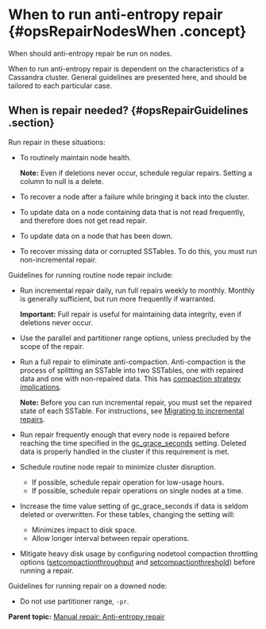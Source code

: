 # When to run anti-entropy repair {#opsRepairNodesWhen .concept}

When should anti-entropy repair be run on nodes.

When to run anti-entropy repair is dependent on the characteristics of a Cassandra cluster. General guidelines are presented here, and should be tailored to each particular case.

## When is repair needed? {#opsRepairGuidelines .section}

Run repair in these situations:

-   To routinely maintain node health.

    **Note:** Even if deletions never occur, schedule regular repairs. Setting a column to null is a delete.

-   To recover a node after a failure while bringing it back into the cluster.
-   To update data on a node containing data that is not read frequently, and therefore does not get read repair.
-   To update data on a node that has been down.
-   To recover missing data or corrupted SSTables. To do this, you must run non-incremental repair.

Guidelines for running routine node repair include:

-   Run incremental repair daily, run full repairs weekly to monthly. Monthly is generally sufficient, but run more frequently if warranted.

    **Important:** Full repair is useful for maintaining data integrity, even if deletions never occur.

-   Use the parallel and partitioner range options, unless precluded by the scope of the repair.
-   Run a full repair to eliminate anti-compaction. Anti-compaction is the process of splitting an SSTable into two SSTables, one with repaired data and one with non-repaired data. This has [compaction strategy implications](https://www.datastax.com/dev/blog/anticompaction-in-cassandra-2-1).

    **Note:** Before you can run incremental repair, you must set the repaired state of each SSTable. For instructions, see [Migrating to incremental repairs](opsRepairNodesMigration.md).

-   Run repair frequently enough that every node is repaired before reaching the time specified in the [gc\_grace\_seconds](/en/cql-oss/3.3/cql/cql_reference/cqlCreateTable.html#tabProp) setting. Deleted data is properly handled in the cluster if this requirement is met.
-   Schedule routine node repair to minimize cluster disruption.
    -   If possible, schedule repair operation for low-usage hours.
    -   If possible, schedule repair operations on single nodes at a time.
-   Increase the time value setting of gc\_grace\_seconds if data is seldom deleted or overwritten. For these tables, changing the setting will:
    -   Minimizes impact to disk space.
    -   Allow longer interval between repair operations.
-   Mitigate heavy disk usage by configuring nodetool compaction throttling options \([setcompactionthroughput](../tools/toolsSetCompactionThroughput.md) and [setcompactionthreshold](../tools/toolsSetCompactionThreshold.md)\) before running a repair.

Guidelines for running repair on a downed node:

-   Do not use partitioner range, `-pr`.

**Parent topic:** [Manual repair: Anti-entropy repair](../../cassandra/operations/opsRepairNodesManualRepair.md)

